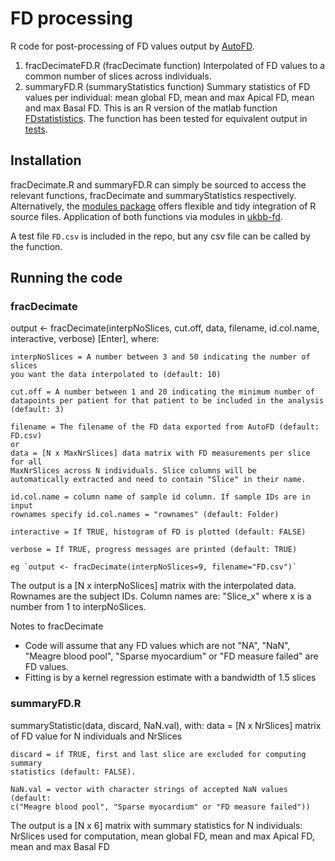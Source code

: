 # FD processing
R code for post-processing of FD values output by
[AutoFD](https://github.com/UK-Digital-Heart-Project/AutoFD).

1. fracDecimateFD.R (fracDecimate function)
    Interpolated of FD values to a common number of slices across individuals.
1. summaryFD.R (summaryStatistics function)
    Summary statistics of FD values per individual: mean global FD, mean and max
    Apical FD, mean and max Basal FD. This is an R version of the matlab
    function
    [FDstatististics](https://github.com/UK-Digital-Heart-Project/AutoFD/blob/master/pft_JC_FDStatistics.m).
    The function has been tested for equivalent output in
    [tests](https://github.com/UK-Digital-Heart-Project/AutoFD_interpolation/tests).

## Installation
 fracDecimate.R and summaryFD.R can simply be sourced to access the relevant
 functions, fracDecimate and summaryStatistics respectively. Alternatively,
 the [modules package](https://github.com/klmr/modules) offers flexible and tidy
 integration of R source files. Application of both functions via modules in
 [ukbb-fd](https://github.com/HannahVMeyer/ukbb-fd/blob/master/phenotypes/preparePheno.r).

A test file `FD.csv` is included in the repo, but any csv file can be called by
the function.

## Running the code
### fracDecimate
output <- fracDecimate(interpNoSlices, cut.off, data, filename, id.col.name,
   interactive, verbose) [Enter], where:

    interpNoSlices = A number between 3 and 50 indicating the number of slices
    you want the data interpolated to (default: 10)

    cut.off = A number between 1 and 20 indicating the minimum number of
    datapoints per patient for that patient to be included in the analysis
    (default: 3)

    filename = The filename of the FD data exported from AutoFD (default: FD.csv)
    or
    data = [N x MaxNrSlices] data matrix with FD measurements per slice for all
    MaxNrSlices across N individuals. Slice columns will be
    automatically extracted and need to contain "Slice" in their name.

    id.col.name = column name of sample id column. If sample IDs are in input
    rownames specify id.col.names = "rownames" (default: Folder)

    interactive = If TRUE, histogram of FD is plotted (default: FALSE)

    verbose = If TRUE, progress messages are printed (default: TRUE)

    eg `output <- fracDecimate(interpNoSlices=9, filename="FD.csv")`

The output is a [N x interpNoSlices] matrix with the interpolated data. Rownames
are the subject IDs. Column names are: "Slice_x" where x is a number from 1 to
interpNoSlices.

Notes to fracDecimate
- Code will assume that any FD values which are not "NA", "NaN",
  "Meagre blood pool", "Sparse myocardium" or "FD measure failed" are FD values.
- Fitting is by a kernel regression estimate with a bandwidth of 1.5 slices

### summaryFD.R
summaryStatistic(data, discard, NaN.val), with:
    data = [N x NrSlices] matrix of FD value for N individuals and NrSlices

    discard = if TRUE, first and last slice are excluded for computing summary
    statistics (default: FALSE).

    NaN.val = vector with character strings of accepted NaN values (default:
    c("Meagre blood pool", "Sparse myocardium" or "FD measure failed"))

The output is a [N x 6] matrix with summary statistics for N individuals:
NrSlices used for computation, mean global FD, mean and max Apical FD, mean and
max Basal FD
